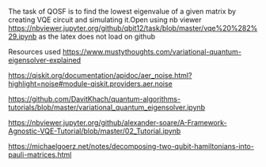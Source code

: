 
The task of QOSF is to find the lowest eigenvalue of a given matrix by creating VQE circuit and simulating it.Open using nb viewer https://nbviewer.jupyter.org/github/qbit12/task/blob/master/vqe%20%282%29.ipynb as the latex does not load on github


Resources used
https://www.mustythoughts.com/variational-quantum-eigensolver-explained

https://qiskit.org/documentation/apidoc/aer_noise.html?highlight=noise#module-qiskit.providers.aer.noise

https://github.com/DavitKhach/quantum-algorithms-tutorials/blob/master/variational_quantum_eigensolver.ipynb

https://nbviewer.jupyter.org/github/alexander-soare/A-Framework-Agnostic-VQE-Tutorial/blob/master/02_Tutorial.ipynb

https://michaelgoerz.net/notes/decomposing-two-qubit-hamiltonians-into-pauli-matrices.html


